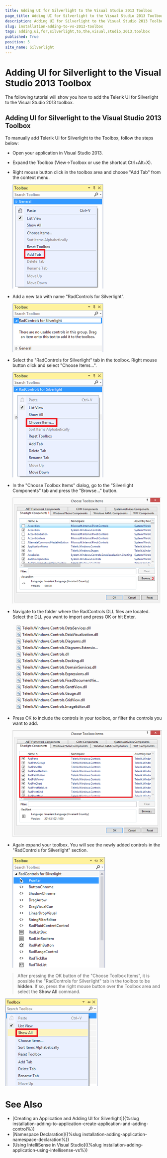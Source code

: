 ```yaml
---
title: Adding UI for Silverlight to the Visual Studio 2013 Toolbox
page_title: Adding UI for Silverlight to the Visual Studio 2013 Toolbox
description: Adding UI for Silverlight to the Visual Studio 2013 Toolbox
slug: installation-adding-to-vs-2013-toolbox
tags: adding,ui,for,silverlight,to,the,visual,studio,2013,toolbox
published: True
position: 5
site_name: Silverlight
---
```


# Adding UI for Silverlight to the Visual Studio 2013 Toolbox

The following tutorial will show you how to add the Telerik UI for Silverlight to the Visual Studio 2013 toolbox.

## Adding UI for Silverlight to the Visual Studio 2013 Toolbox

To manually add Telerik UI for Silverlight to the Toolbox, follow the steps below:

* Open your application in Visual Studio 2013.

* Expand the Toolbox (View->Toolbox or use the shortcut Ctrl+Alt+X). 

* Right mouse button click in the toolbox area and choose "Add Tab" from the context menu.

	![Common Installing Adding ToVS 2013 Tool Box 010](images/Common_InstallingAddingToVS2013ToolBox_010.png)  

* Add a new tab with name "RadControls for Silverlight".

	![Common Installing Adding ToVS 2013 Tool Box 020](images/Common_InstallingAddingToVS2013ToolBox_020_SL.PNG)

* Select the "RadControls for Silverlight" tab in the toolbox. Right mouse button click and select "Choose Items...".

	![Common Installing Adding ToVS 2013 Tool Box 030](images/Common_InstallingAddingToVS2013ToolBox_030_SL.PNG)

* In the "Choose Toolbox Items" dialog, go to the "Silverlight Components" tab and press the "Browse..." button.

	![Common Installing Adding ToVS 2013 Tool Box 040](images/Common_InstallingAddingToVS2013ToolBox_040_SL.png)

* Navigate to the folder where the RadControls DLL files are located. Select the DLL you want to import and press OK or hit Enter.

	![Common Installing Adding ToVS 2013 Tool Box 050](images/Common_InstallingAddingToVS2012ToolBox_050.png)

* Press OK to include the controls in your toolbox, or filter the controls you want to add.

	![Common Installing Adding ToVS 2013 Tool Box 060](images/Common_InstallingAddingToVS2013ToolBox_050_SL.PNG)

* Again expand your toolbox. You will see the newly added controls in the "RadControls for Silverlight" section.

	![Common Installing Adding ToVS 2013 Tool Box 070](images/Common_InstallingAddingToVS2013ToolBox_060_SL.png)

>After pressing the OK button of the "Choose Toolbox Items", it is possible the "RadControls for Silverlight" tab in the toolbox to be __hidden__. If so, press the right mouse button over the Toolbox area and select the __Show All__ command.

![Common Installing Adding ToVS 2013 Tool Box 080](images/Common_InstallingAddingToVS2013ToolBox_070.png)

# See Also
 * [Creating an Application and Adding UI for Silverlight]({%slug installation-adding-to-application-create-application-and-adding-control%})
 * [Namespace Declaration]({%slug installation-adding-application-namespace-declaration%})
 * [Using IntelliSense in Visual Studio]({%slug installation-adding-application-using-intellisense-vs%})